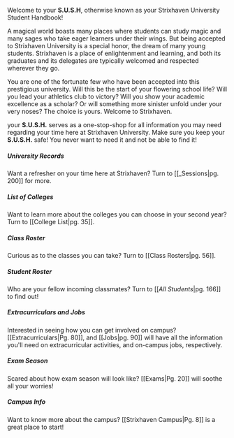 Welcome to your **S.U.S.H**, otherwise known as your Strixhaven University Student Handbook!

A magical world boasts many places where students can study magic and many sages who take eager learners under their wings. But being accepted to Strixhaven University is a special honor, the dream of many young students. Strixhaven is a place of enlightenment and learning, and both its graduates and its delegates are typically welcomed and respected wherever they go. 

You are one of the fortunate few who have been accepted into this prestigious university. Will this be the start of your flowering school life? Will you lead your athletics club to victory? Will you show your academic excellence as a scholar? Or will something more sinister unfold under your very noses? The choice is yours. Welcome to Strixhaven.

your **S.U.S.H.** serves as a one-stop-shop for all information you may need regarding your time here at Strixhaven University. Make sure you keep your **S.U.S.H.** safe! You never want to need it and not be able to find it!

##### University Records

Want a refresher on your time here at Strixhaven? Turn to [[_Sessions|pg. 200]] for more.

##### List of Colleges

Want to learn more about the colleges you can choose in your second year? Turn to [[College List|pg. 35]].

##### Class Roster

Curious as to the classes you can take? Turn to [[Class Rosters|pg. 56]].

##### Student Roster

Who are your fellow incoming classmates? Turn to [[_All Students_|pg. 166]] to find out!

##### Extracurriculars and Jobs

Interested in seeing how you can get involved on campus? [[Extracurriculars|Pg. 80]], and  [[Jobs|pg. 90]] will have all the information you'll need on extracurricular activities, and on-campus jobs, respectively.

##### Exam Season

Scared about how exam season will look like? [[Exams|Pg. 20]] will soothe all your worries!

##### Campus Info

Want to know more about the campus? [[Strixhaven Campus|Pg. 8]] is a great place to start!